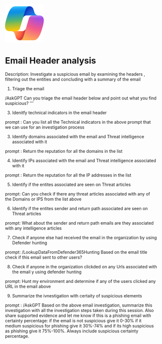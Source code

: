![Security CoPilot Logo](https://github.com/Azure/Copilot-For-Security/blob/main/Images/ic_fluent_copilot_64_64%402x.png)
# Email Header analysis 

Description: Investigate a suspicious email by examining the headers , filtering out the entities and concluding with a summary of the email

1. Triage the email
   
/AskGPT Can you triage the email header below and point out what you find suspicious? <emailheaders>
'''

3. Idenitfy technical indicators in the email header 

prompt : Can you list all the Technical indicators in the above prompt that we can use for an investigation process

3. Identify domains associated with the email and Threat intelligence associated with it 

prompt : Return the reputation for all the domains in the list

4. Identify IPs associated with the email and Threat intelligence associated with it 

prompt : Return the reputation for all the IP addresses in the list

5. Identify if the entites associated are seen on Threat articles 

prompt: Can you check if there any threat articles associated with any of the Domains or IPS from the list above

6. Identify if the entites sender and return path associated are seen on Threat articles 

prompt: What about the sender and return path emails are they associated with any intelligence articles

7. Check if anyone else had received the email in the organization by using  Defender hunting 

prompt: /LookupDataFromDefender365Hunting Based on the email title check if this email sent to other users?

8. Check if anyone in the organization clickded on any Urls associated with the email y using defender hunting 

prompt: Hunt my environment and determine if any of the users clicked any URL in the email above

9. Summarize the ivnestigation with certaity of suspicious elements

prompt : /AskGPT Based on the above email investigation, summarize this investigation with all the investigation steps taken during this session. Also share supported evidence and let me know if this is a phishing email with certainty percentage: if the email is not suspicious give it 0-30% if it medium suspicious for phishing give it 30%-74% and if its high suspicious as phishing give it 75%-100%. Always include suspicious certainty percentage.
